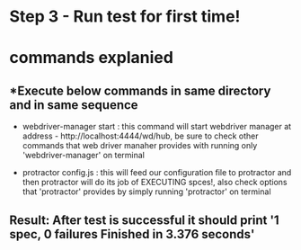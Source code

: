 
# Step 3 - Run test for first time! #

# commands explanied #

  ## *Execute below commands in same directory and in same sequence

  * webdriver-manager start : this command will start webdriver manager at address - http://localhost:4444/wd/hub, be sure to check other commands that web driver manaher provides with running only 'webdriver-manager' on terminal

  * protractor config.js : this will feed our configuration file to protractor and then protractor will do its job of EXECUTING spces!, also check options that 'protractor' provides by simply running 'protractor' on terminal

   ## Result: After test is successful it should print '1 spec, 0 failures Finished in 3.376 seconds' 